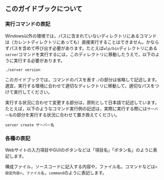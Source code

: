 ## このガイドブックについて

### 実行コマンドの表記

Windows以外の環境では，パスに含まれていないディレクトリにあるコマンドは（カレントディレクトリにあっても）直接実行することはできません。かならずパスを含めて呼び出す必要があります。たとえば`wlp/bin`ディレクトリにある`server`コマンドを実行するには，このディレクトリに移動したうえで，以下のように実行する必要があります。

```
./server version
```

このガイドブックでは，コマンドのパスを表す`./`の部分は省略して記述します。適宜，実行する環境に合わせて適切なディレクトリに移動して，適切なパスをつけて実行してください。

実行する状況に合わせて変更する部分は，原則として日本語で記述しています。たとえば，以下のようなコマンド実行例の記述は，実際に実行する際には`サーバー名`の部分を実行する状況に合わせて置き換えてください。

```
server create サーバー名
```

### 各種の表記

Webサイトの入力項目やGUIのボタンなどは「項目名」「ボタン名」のように表記します。

構成ファイル，ソースコードに記入する内容や，ファイル名，コマンドなどは`<設定内容>`，`ファイル名`，`command`のように表記します。


